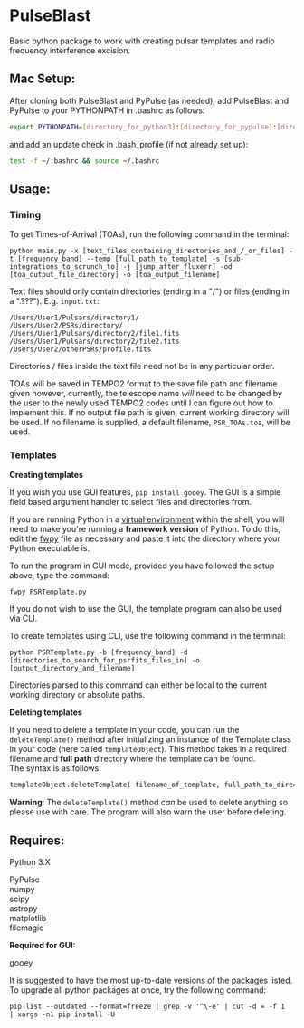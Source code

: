 # PulseBlast
Basic python package to work with creating pulsar templates and radio frequency interference excision.

## **Mac Setup:**

After cloning both PulseBlast and PyPulse (as needed), add PulseBlast and PyPulse to your PYTHONPATH in .bashrc as follows:

```bash
export PYTHONPATH=[directory_for_python3]:[directory_for_pypulse]:[directory_for_pulseblast]:$PYTHONPATH
```

and add an update check in .bash_profile (if not already set up):

```bash
test -f ~/.bashrc && source ~/.bashrc
```

## **Usage:**

### **Timing**

To get Times-of-Arrival (TOAs), run the following command in the terminal:

```shell
python main.py -x [text_files_containing_directories_and_/_or_files] -t [frequency_band] --temp [full_path_to_template] -s [sub-integrations_to_scrunch_to] -j [jump_after_fluxerr] -od [toa_output_file_directory] -o [toa_output_filename]
```

Text files should only contain directories (ending in a "/") or files (ending in a ".???"). E.g. `input.txt`:

```
/Users/User1/Pulsars/directory1/
/Users/User2/PSRs/directory/
/Users/User1/Pulsars/directory2/file1.fits
/Users/User1/Pulsars/directory2/file2.fits
/Users/User2/otherPSRs/profile.fits
```

Directories / files inside the text file need not be in any particular order.

TOAs will be saved in TEMPO2 format to the save file path and filename given however, currently, the telescope name *will* need to be changed by the user to the newly used TEMPO2 codes until I can figure out how to implement this. If no output file path is given, current working directory will be used. If no filename is supplied, a default filename, `PSR_TOAs.toa`, will be used.

### **Templates**

**Creating templates**

If you wish you use GUI features, `pip install gooey`.
The GUI is a simple field based argument handler to select files and directories from.

If you are running Python in a [virtual environment](https://docs.python.org/3/tutorial/venv.html "Virtual environment documentation") within the shell, you will need to make you're running a **framework version** of Python. To do this, edit the [fwpy](https://github.com/HenrykHaniewicz/PulseBlast/blob/master/fwpy "Framework bash file") file as necessary and paste it into the directory where your Python executable is.

To run the program in GUI mode, provided you have followed the setup above, type the command:

```shell
fwpy PSRTemplate.py
```

If you do not wish to use the GUI, the template program can also be used via CLI.

To create templates using CLI, use the following command in the terminal:

```shell
python PSRTemplate.py -b [frequency_band] -d [directories_to_search_for_psrfits_files_in] -o [output_directory_and_filename]
```

Directories parsed to this command can either be local to the current working directory or absolute paths.

**Deleting templates**

If you need to delete a template in your code, you can run the `deleteTemplate()` method after initializing an instance of the Template class in your code (here called `templateObject`). This method takes in a required filename and **full path** directory where the template can be found.  
The syntax is as follows:

```python
templateObject.deleteTemplate( filename_of_template, full_path_to_directory )
```

**Warning**: The `deleteTemplate()` method *can* be used to delete anything so please use with care. The program will also warn the user before deleting.

## **Requires:**  

Python 3.X  

PyPulse  
numpy  
scipy  
astropy  
matplotlib  
filemagic  

**Required for GUI:**

gooey  



It is suggested to have the most up-to-date versions of the packages listed. To upgrade all python packages at once, try the following command:

```shell
pip list --outdated --format=freeze | grep -v '^\-e' | cut -d = -f 1  | xargs -n1 pip install -U
```
